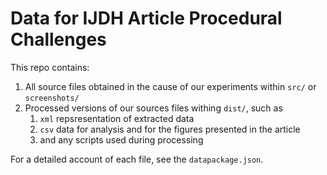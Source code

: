 # Data for IJDH Article Procedural Challenges

This repo contains: 
1.  All source files obtained in the cause of our experiments within `src/` or `screenshots/`
2.  Processed versions of our sources files withing `dist/`, such as 
    1.  `xml` repsresentation of extracted data
    2.  `csv` data for analysis and for the figures presented in the article
    3.  and any scripts used during processing

For a detailed account of each file, see the `datapackage.json`.